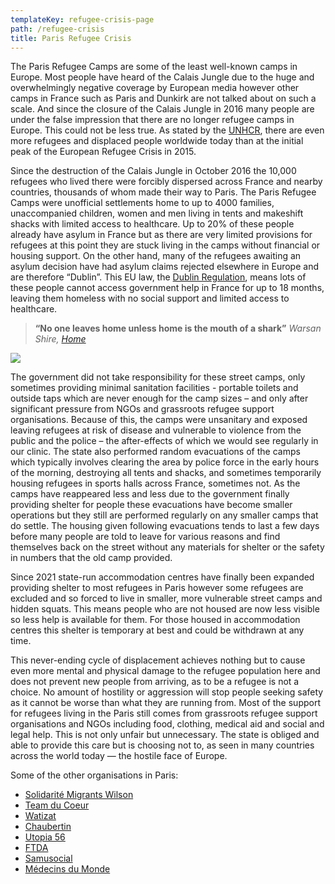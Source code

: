 ```yaml
---
templateKey: refugee-crisis-page
path: /refugee-crisis
title: Paris Refugee Crisis
---
```

The Paris Refugee Camps are some of the least well-known camps in Europe. Most people have heard of the Calais Jungle due to the huge and overwhelmingly negative coverage by European media however other camps in France such as Paris and Dunkirk are not talked about on such a scale. And since the closure of the Calais Jungle in 2016 many people are under the false impression that there are no longer refugee camps in Europe. This could not be less true. As stated by the [UNHCR](https://www.unhcr.org/news/press/2020/6/5ee9db2e4/1-cent-humanity-displaced-unhcr-global-trends-report.html), there are even more refugees and displaced people worldwide today than at the initial peak of the European Refugee Crisis in 2015.

Since the destruction of the Calais Jungle in October 2016 the 10,000 refugees who lived there were forcibly dispersed across France and nearby countries, thousands of whom made their way to Paris. The Paris Refugee Camps were unofficial settlements home to up to 4000 families, unaccompanied children, women and men living in tents and makeshift shacks with limited access to healthcare. Up to 20% of these people already have asylum in France but as there are very limited provisions for refugees at this point they are stuck living in the camps without financial or housing support. On the other hand, many of the refugees awaiting an asylum decision have had asylum claims rejected elsewhere in Europe and are therefore “Dublin”. This EU law, the [Dublin Regulation](https://www.unhcr.org/4a0d6a6710.pdf), means lots of these people cannot access government help in France for up to 18 months, leaving them homeless with no social support and limited access to healthcare.

> **“No one leaves home unless home is the mouth of a shark”**  *Warsan Shire, [Home](https://www.youtube.com/watch?v=nI9D92Xiygo&ab_channel=GarrettMogge)*

![](/img/image1-30.jpeg)

The government did not take responsibility for these street camps, only sometimes providing minimal sanitation facilities - portable toilets and outside taps which are never enough for the camp sizes – and only after significant pressure from NGOs and grassroots refugee support organisations. Because of this, the camps were unsanitary and exposed leaving refugees at risk of disease and vulnerable to violence from the public and the police – the after-effects of which we would see regularly in our clinic. The state also performed random evacuations of the camps which typically involves clearing the area by police force in the early hours of the morning, destroying all tents and shacks, and sometimes temporarily housing refugees in sports halls across France, sometimes not. As the camps have reappeared less and less due to the government finally providing shelter for people these evacuations have become smaller operations but they still are performed regularly on any smaller camps that do settle. The housing given following evacuations tends to last a few days before many people are told to leave for various reasons and find themselves back on the street without any materials for shelter or the safety in numbers that the old camp provided. 

Since 2021 state-run accommodation centres have finally been expanded providing shelter to most refugees in Paris however some refugees are excluded and so forced to live in smaller, more vulnerable street camps and hidden squats. This means people who are not housed are now less visible so less help is available for them. For those housed in accommodation centres this shelter is temporary at best and could be withdrawn at any time.

This never-ending cycle of displacement achieves nothing but to cause even more mental and physical damage to the refugee population here and does not prevent new people from arriving, as to be a refugee is not a choice. No amount of hostility or aggression will stop people seeking safety as it cannot be worse than what they are running from. Most of the support for refugees living in the Paris still comes from grassroots refugee support organisations and NGOs including food, clothing, medical aid and social and legal help. This is not only unfair but unnecessary. The state is obliged and able to provide this care but is choosing not to, as seen in many countries across the world today — the hostile face of Europe.

Some of the other organisations in Paris:

* [Solidarité Migrants Wilson](https://www.facebook.com/Solidarit%C3%A9-migrants-Wilson-598228360377940/)
* [Team du Coeur](https://www.instagram.com/teamducoeur/)
* [Watizat](https://watizat.org/)
* [Chaubertin](https://chaubertin.org/)
* [Utopia 56](https://utopia56.org/)
* [FTDA](https://www.france-terre-asile.org/)
* [Samusocial](https://www.samusocial.paris/)
* [Médecins du Monde](https://www.medecinsdumonde.org/fr/contact/ile-de-france)